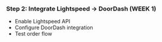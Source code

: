 ### Step 2: Integrate Lightspeed → DoorDash (WEEK 1)

- Enable Lightspeed API
- Configure DoorDash integration
- Test order flow
